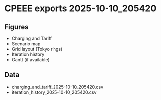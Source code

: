 # CPEEE exports 2025-10-10_205420
## Figures
- Charging and Tariff
- Scenario map
- Grid layout (Tokyo rings)
- Iteration history
- Gantt (if available)
## Data
- charging_and_tariff_2025-10-10_205420.csv
- iteration_history_2025-10-10_205420.csv

